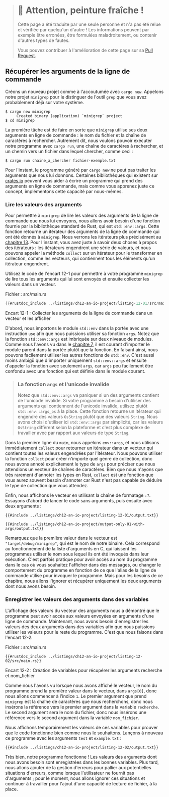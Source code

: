 > # 🚧 Attention, peinture fraîche !
>
> Cette page a été traduite par une seule personne et n'a pas été relue et
> vérifiée par quelqu'un d'autre ! Les informations peuvent par exemple être
> erronées, être formulées maladroitement, ou contenir d'autres types de fautes.
>
> Vous pouvez contribuer à l'amélioration de cette page sur sa
> [Pull Request](https://github.com/Jimskapt/rust-book-fr/pull/133).

<!--
## Accepting Command Line Arguments
-->

## Récupérer les arguments de la ligne de commande

<!--
Let’s create a new project with, as always, `cargo new`. We’ll call our project
`minigrep` to distinguish it from the `grep` tool that you might already have
on your system.
-->

Créons un nouveau projet comme à l'accoutumée avec `cargo new`. Appelons
notre projet `minigrep` pour le distinguer de l'outil `grep` que vous avez
probablement déjà sur votre système.

<!--
```console
$ cargo new minigrep
     Created binary (application) `minigrep` project
$ cd minigrep
```
-->

```console
$ cargo new minigrep
     Created binary (application) `minigrep` project
$ cd minigrep
```

<!--
The first task is to make `minigrep` accept its two command line arguments: the
filename and a string to search for. That is, we want to be able to run our
program with `cargo run`, a string to search for, and a path to a file to
search in, like so:
-->

La première tâche est de faire en sorte que `minigrep` utilise ses deux
arguments en ligne de commande : le nom du fichier et la chaîne de caractères à
rechercher. Autrement dit, nous voulons pouvoir exécuter notre programme avec
`cargo run`, une chaîne de caractères à rechercher, et un chemin vers un
fichier dans lequel chercher, comme ceci :

<!--
```console
$ cargo run searchstring example-filename.txt
```
-->

```console
$ cargo run chaine_a_chercher fichier-exemple.txt
```

<!--
Right now, the program generated by `cargo new` cannot process arguments we
give it. Some existing libraries on [crates.io](https://crates.io/) can help
with writing a program that accepts command line arguments, but because you’re
just learning this concept, let’s implement this capability ourselves.
-->

Pour l'instant, le programme généré par `cargo new` ne peut pas traiter les
arguments que nous lui donnons. Certaines bibliothèques qui existent sur
[crates.io](https://crates.io/) peuvent vous aider à écrire un programme
qui prend des arguments en ligne de commande, mais comme vous apprenez
juste ce concept, implémentons cette capacité par nous-mêmes.

<!--
### Reading the Argument Values
-->

### Lire les valeurs des arguments

<!--
To enable `minigrep` to read the values of command line arguments we pass to
it, we’ll need a function provided in Rust’s standard library, which is
`std::env::args`. This function returns an iterator of the command line
arguments that were given to `minigrep`. We’ll cover iterators fully in
[Chapter 13][ch13]<!-- ignore -- >. For now, you only need to know two details
about iterators: iterators produce a series of values, and we can call the
`collect` method on an iterator to turn it into a collection, such as a vector,
containing all the elements the iterator produces.
-->

Pour permettre à `minigrep` de lire les valeurs des arguments de la ligne de
commande que nous lui envoyons, nous allons avoir besoin d'une fonction fournie
par la bibliothèque standard de Rust, qui est `std::env::args`. Cette fonction
retourne un itérateur des arguments de la ligne de commande qui ont été donnés
à `minigrep`. Nous verrons les itérateurs plus précisément au
[chapitre 13][ch13]<!-- ignore -->. Pour l'instant, vous avez juste à savoir
deux choses à propos des itérateurs : les itérateurs engendrent une série de
valeurs, et nous pouvons appeler la méthode `collect` sur un itérateur pour le
transformer en collection, comme les vecteurs, qui contiennent tous les
éléments qu'un itérateur engendrent.

<!--
Use the code in Listing 12-1 to allow your `minigrep` program to read any
command line arguments passed to it and then collect the values into a vector.
-->

Utilisez le code de l'encart 12-1 pour permettre à votre programme `minigrep`
de lire tous les arguments qui lui sont envoyés et ensuite collecter les
valeurs dans un vecteur.

<!--
<span class="filename">Filename: src/main.rs</span>
-->

<span class="filename">Fichier : src/main.rs</span>

<!--
```rust
{{#rustdoc_include ../listings/ch12-an-io-project/listing-12-01/src/main.rs}}
```
-->

```rust
{{#rustdoc_include ../listings/ch12-an-io-project/listing-12-01/src/main.rs}}
```

<!--
<span class="caption">Listing 12-1: Collecting the command line arguments into
a vector and printing them</span>
-->

<span class="caption">Encart 12-1 : Collecter les arguments de la ligne de
commande dans un vecteur et les afficher</span>

<!--
First, we bring the `std::env` module into scope with a `use` statement so we
can use its `args` function. Notice that the `std::env::args` function is
nested in two levels of modules. As we discussed in [Chapter
7][ch7-idiomatic-use]<!-- ignore -- >, in cases where the desired function is
nested in more than one module, it’s conventional to bring the parent module
into scope rather than the function. By doing so, we can easily use other
functions from `std::env`. It’s also less ambiguous than adding `use
std::env::args` and then calling the function with just `args`, because `args`
might easily be mistaken for a function that’s defined in the current module.
-->

D'abord, nous importons le module `std::env` dans la portée avec une
instruction `use` afin que nous puissions utiliser sa fonction `args`. Notez
que la fonction `std::env::args` est imbriquée sur deux niveaux de modules.
Comme nous l'avons vu dans le [chapitre 7][ch7-idiomatic-use]<!-- ignore -->,
il est courant d'importer le module parent dans la portée plutôt que la
fonction. En faisant ainsi, nous pouvons facilement utiliser les autres
fonctions de `std::env`. C'est aussi moins ambigü que d'importer uniquement
`std::env::args` et ensuite d'appeler la fonction avec seulement `args`, car
`args` peu facilement être confondu avec une fonction qui est définie dans le
module courant.

<!--
> ### The `args` Function and Invalid Unicode
>
> Note that `std::env::args` will panic if any argument contains invalid
> Unicode. If your program needs to accept arguments containing invalid
> Unicode, use `std::env::args_os` instead. That function returns an iterator
> that produces `OsString` values instead of `String` values. We’ve chosen to
> use `std::env::args` here for simplicity, because `OsString` values differ
> per platform and are more complex to work with than `String` values.
-->

> ### La fonction `args` et l'unicode invalide
>
> Notez que `std::env::args` va paniquer si un des arguments contient de
> l'unicode invalide. Si votre programme a besoin d'utiliser des arguments qui
> contiennent de l'unicode invalide, utilisez plutôt `std::env::args_os` à la
> place. Cette fonction retourne un itérateur qui engendre des valeurs `OsString`
> plutôt que des valeurs `String`. Nous avons choisi d'utiliser ici
> `std::env::args` par simplicité, car les valeurs `OsString` diffèrent selon
> la plateforme et c'est plus complexe de travailler avec par rapport aux
> valeurs de type `String`.

<!--
On the first line of `main`, we call `env::args`, and we immediately use
`collect` to turn the iterator into a vector containing all the values produced
by the iterator. We can use the `collect` function to create many kinds of
collections, so we explicitly annotate the type of `args` to specify that we
want a vector of strings. Although we very rarely need to annotate types in
Rust, `collect` is one function you do often need to annotate because Rust
isn’t able to infer the kind of collection you want.
-->

Dans la première ligne du `main`, nous appelons `env::args`, et nous utilisons
immédiatement `collect` pour retourner un itérateur dans un vecteur qui
contient toutes les valeurs engendrées par l'itérateur. Nous pouvons utiliser
la fonction `collect` pour créer n'importe quel genre de collection, donc nous
avons annoté explicitement le type de `args` pour préciser que nous attendions
un vecteur de chaînes de caractères. Bien que nous n'ayons que très
rarement d'annoter les types en Rust, `collect` est une fonction que vous
aurez souvent besoin d'annoter car Rust n'est pas capable de déduire le type
de collection que vous attendez.

<!--
Finally, we print the vector using the debug formatter, `:?`. Let’s try running
the code first with no arguments and then with two arguments:
-->

Enfin, nous affichons le vecteur en utilisant la chaîne de formatage `:?`.
Essayons d'abord de lancer le code sans arguments, puis ensuite avec deux
arguments :

<!--
```console
{{#include ../listings/ch12-an-io-project/listing-12-01/output.txt}}
```
-->

```console
{{#include ../listings/ch12-an-io-project/listing-12-01/output.txt}}
```

<!--
```console
{{#include ../listings/ch12-an-io-project/output-only-01-with-args/output.txt}}
```
-->

```console
{{#include ../listings/ch12-an-io-project/output-only-01-with-args/output.txt}}
```

<!--
Notice that the first value in the vector is `"target/debug/minigrep"`, which
is the name of our binary. This matches the behavior of the arguments list in
C, letting programs use the name by which they were invoked in their execution.
It’s often convenient to have access to the program name in case you want to
print it in messages or change behavior of the program based on what command
line alias was used to invoke the program. But for the purposes of this
chapter, we’ll ignore it and save only the two arguments we need.
-->

Remarquez que la première valeur dans le vecteur est
`"target/debug/minigrep"`, qui est le nom de notre binaire. Cela correspond
au fonctionnement de la liste d'arguments en C, qui laissent les programmes
utiliser le nom sous lequel ils ont été invoqués dans leur exécution. C'est
parfois pratique pour avoir accès au nom du programme dans le cas où vous
souhaitez l'afficher dans des messages, ou changer le comportement du programme
en fonction de ce que l'alias de la ligne de commande utilise pour invoquer le
programme. Mais pour les besoins de ce chapitre, nous allons l'ignorer et
récupérer uniquement les deux arguments dont nous avons besoin.

<!--
### Saving the Argument Values in Variables
-->

### Enregistrer les valeurs des arguments dans des variables

<!--
Printing the value of the vector of arguments illustrated that the program is
able to access the values specified as command line arguments. Now we need to
save the values of the two arguments in variables so we can use the values
throughout the rest of the program. We do that in Listing 12-2.
-->

L'affichage des valeurs du vecteur des arguments nous a démontré que le
programme peut avoir accès aux valeurs envoyées en arguments d'une ligne de
commande. Maintenant, nous avons besoin d'enregistrer les valeurs des deux
arguments dans des variables afin que nous puissions utiliser les valeurs pour
le reste du programme. C'est que nous faisons dans l'encart 12-2.

<!--
<span class="filename">Filename: src/main.rs</span>
-->

<span class="filename">Fichier : src/main.rs</span>

<!--
```rust,should_panic,noplayground
{{#rustdoc_include ../listings/ch12-an-io-project/listing-12-02/src/main.rs}}
```
-->

```rust,should_panic,noplayground
{{#rustdoc_include ../listings/ch12-an-io-project/listing-12-02/src/main.rs}}
```

<!--
<span class="caption">Listing 12-2: Creating variables to hold the query
argument and filename argument</span>
-->

<span class="caption">Encart 12-2 : Création de variables pour récupérer
les arguments recherche et nom_fichier</span>

<!--
As we saw when we printed the vector, the program’s name takes up the first
value in the vector at `args[0]`, so we’re starting at index `1`. The first
argument `minigrep` takes is the string we’re searching for, so we put a
reference to the first argument in the variable `query`. The second argument
will be the filename, so we put a reference to the second argument in the
variable `filename`.
-->

Comme nous l'avons vu lorsque nous avons affiché le vecteur, le nom du
programme prend la première valeur dans le vecteur, dans `args[0]`, donc nous
allons commencer à l'indice `1`. Le premier argument que prend `minigrep` est
la chaîne de caractères que nous recherchons, donc nous insérons la référence
vers le premier argument dans la variable `recherche`. Le second argument sera
le nom du fichier, donc nous insérons une référence vers le second argument
dans la variable `nom_fichier`.

<!--
We temporarily print the values of these variables to prove that the code is
working as we intend. Let’s run this program again with the arguments `test`
and `sample.txt`:
-->

Nous affichons temporairement les valeurs de ces variables pour prouver que le
code fonctionne bien comme nous le souhaitons. Lançons à nouveau ce programme
avec les arguments `test` et `example.txt` :

<!--
```console
{{#include ../listings/ch12-an-io-project/listing-12-02/output.txt}}
```
-->

```console
{{#include ../listings/ch12-an-io-project/listing-12-02/output.txt}}
```

<!--
Great, the program is working! The values of the arguments we need are being
saved into the right variables. Later we’ll add some error handling to deal
with certain potential erroneous situations, such as when the user provides no
arguments; for now, we’ll ignore that situation and work on adding file-reading
capabilities instead.
-->

Très bien, notre programme fonctionne ! Les valeurs des arguments dont nous
avons besoin sont enregistrées dans les bonnes variables. Plus tard, nous
allons ajouter de la gestion d'erreurs pour pallier aux potentielles situations
d'erreurs, comme lorsque l'utilisateur ne fournit pas d'arguments ; pour le
moment, nous allons ignorer ces situations et continuer à travailler pour
l'ajout d'une capacité de lecture de fichier, à la place.

<!--
[ch13]: ch13-00-functional-features.html
[ch7-idiomatic-use]: ch07-04-bringing-paths-into-scope-with-the-use-keyword.html#creating-idiomatic-use-paths
-->

[ch13]: ch13-00-functional-features.html
[ch7-idiomatic-use]: ch07-04-bringing-paths-into-scope-with-the-use-keyword.html
